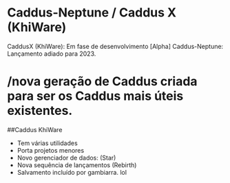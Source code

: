 # Caddus-Neptune / Caddus X (KhiWare)
CaddusX (KhiWare): Em fase de desenvolvimento [Alpha]
Caddus-Neptune: Lançamento adiado para 2023.

# /nova geração de Caddus criada para ser os Caddus mais úteis existentes.
##Caddus KhiWare
- Tem várias utilidades
- Porta projetos menores
- Novo gerenciador de dados: (Star)
- Nova sequência de lançamentos (Rebirth)
- Salvamento incluído por gambiarra. lol
